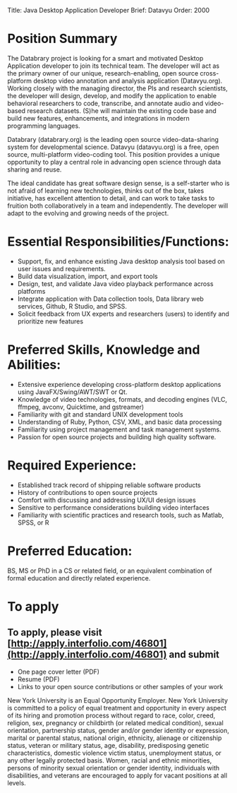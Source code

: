 Title: Java Desktop Application Developer
Brief: Datavyu
Order: 2000

# Position Summary
The Databrary project is looking for a smart and motivated Desktop Application developer to join its technical team. The developer will act as the primary owner of our unique, research-enabling, open source cross-platform desktop video annotation and analysis application (Datavyu.org). Working closely with the managing director, the PIs and research scientists, the developer will design, develop, and modify the application to enable behavioral researchers to code, transcribe, and annotate audio and video-based research datasets. (S)he will maintain the existing code base and build new features, enhancements, and integrations in modern programming languages.

Databrary (databrary.org) is the leading open source video-data-sharing system for developmental science. Datavyu (datavyu.org) is a free, open source, multi-platform video-coding tool. This position provides a unique opportunity to play a central role in advancing open science through data sharing and reuse.

The ideal candidate has great software design sense, is a self-starter who is not afraid of learning new technologies, thinks out of the box, takes initiative, has excellent attention to detail, and can work to take tasks to fruition both collaboratively in a team and independently. The developer will adapt to the evolving and growing needs of the project.


# Essential Responsibilities/Functions:
- Support, fix, and enhance existing Java desktop analysis tool based on user issues and requirements.
- Build data visualization, import, and export tools
- Design, test, and validate Java video playback performance across platforms
- Integrate application with Data collection tools, Data library web services, Github, R Studio, and SPSS.
- Solicit feedback from UX experts and researchers (users) to identify and prioritize new features


# Preferred Skills, Knowledge and Abilities:
- Extensive experience developing cross-platform desktop applications using JavaFX/Swing/AWT/SWT or Qt.
- Knowledge of video technologies, formats, and decoding engines (VLC, ffmpeg, avconv, Quicktime, and gstreamer)
- Familiarity with git and standard UNIX development tools
- Understanding of Ruby, Python, CSV, XML, and basic data processing
- Familiarity using project management and task management systems.
- Passion for open source projects and building high quality software.

# Required Experience:

- Established track record of shipping reliable software products
- History of contributions to open source projects
- Comfort with discussing and addressing UX/UI design issues 
- Sensitive to performance considerations building video interfaces
- Familiarity with scientific practices and research tools, such as Matlab, SPSS, or R

# Preferred Education:
BS, MS or PhD in a CS or related field, or an equivalent combination of formal education and directly related experience.

# To apply
## To apply, please visit [http://apply.interfolio.com/46801](http://apply.interfolio.com/46801) and submit

- One page cover letter (PDF)
- Resume (PDF)
- Links to your open source contributions or other samples of your work

New York University is an Equal Opportunity Employer. New York University is committed to a policy of equal treatment and opportunity in every aspect of its hiring and promotion process without regard to race, color, creed, religion, sex, pregnancy or childbirth (or related medical condition), sexual orientation, partnership status, gender and/or gender identity or expression, marital or parental status, national origin, ethnicity, alienage or citizenship status, veteran or military status, age, disability, predisposing genetic characteristics, domestic violence victim status, unemployment status, or any other legally protected basis. Women, racial and ethnic minorities, persons of minority sexual orientation or gender identity, individuals with disabilities, and veterans are encouraged to apply for vacant positions at all levels.
